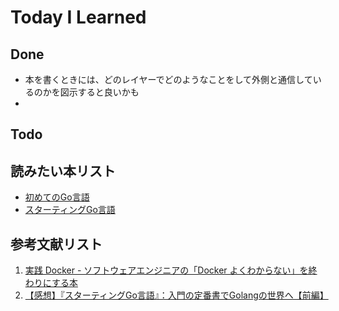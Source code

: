 # Today I Learned

## Done
- 本を書くときには、どのレイヤーでどのようなことをして外側と通信しているのかを図示すると良いかも
- 

## Todo

## 読みたい本リスト
- [初めてのGo言語](https://www.amazon.co.jp/%E5%88%9D%E3%82%81%E3%81%A6%E3%81%AEGo%E8%A8%80%E8%AA%9E-%E2%80%95%E4%BB%96%E8%A8%80%E8%AA%9E%E3%83%97%E3%83%AD%E3%82%B0%E3%83%A9%E3%83%9E%E3%83%BC%E3%81%AE%E3%81%9F%E3%82%81%E3%81%AE%E3%82%A4%E3%83%87%E3%82%A3%E3%82%AA%E3%83%9E%E3%83%86%E3%82%A3%E3%83%83%E3%82%AFGo%E5%AE%9F%E8%B7%B5%E3%82%AC%E3%82%A4%E3%83%89-Jon-Bodner/dp/4814400047/ref=sr_1_3?dib=eyJ2IjoiMSJ9.xBXHHShOUGlre67dRGGURDFWQt-TCZJio9rbsyYHYBjQiCS5fQEDyg6zgL_Fl-t0EvUM945muYGI6T7Q3xRFK1MSGddw8Pda_ecznvywic7jGSe6hqDv7PxFJlTaMLOS3JJH8ae42Rb-Q9gfz_5Nf5fsO3YUz0SjpVSzekDkjIfbKFky0no6sPy4FQx4O5tTBdROfZRK4Ry0KcqDe-w3YnfR8m2NWw_moIp3dMoZHxKhrrY2eR_6MauJwvjRGSL4BiYrCYlnQl87vptJ-8Dsvb7rH-T2fEvkAGBm30TbJEo.r85yWHU3e3gFS3jgJnxp2w8kMmm3tUEdwU6iAwX5ToA&dib_tag=se&keywords=go%E8%A8%80%E8%AA%9E&qid=1731998878&sr=8-3)
- [スターティングGo言語](https://www.amazon.co.jp/%E3%82%B9%E3%82%BF%E3%83%BC%E3%83%86%E3%82%A3%E3%83%B3%E3%82%B0Go%E8%A8%80%E8%AA%9E-%E6%9D%BE%E5%B0%BE%E6%84%9B%E8%B3%80-ebook/dp/B01FH3KRTI/ref=sr_1_11?dib=eyJ2IjoiMSJ9.xBXHHShOUGlre67dRGGURDFWQt-TCZJio9rbsyYHYBjQiCS5fQEDyg6zgL_Fl-t0EvUM945muYGI6T7Q3xRFK1MSGddw8Pda_ecznvywic7jGSe6hqDv7PxFJlTaMLOS3JJH8ae42Rb-Q9gfz_5Nf5fsO3YUz0SjpVSzekDkjIfbKFky0no6sPy4FQx4O5tTBdROfZRK4Ry0KcqDe-w3YnfR8m2NWw_moIp3dMoZHxKhrrY2eR_6MauJwvjRGSL4BiYrCYlnQl87vptJ-8Dsvb7rH-T2fEvkAGBm30TbJEo.r85yWHU3e3gFS3jgJnxp2w8kMmm3tUEdwU6iAwX5ToA&dib_tag=se&keywords=go%E8%A8%80%E8%AA%9E&qid=1731998878&sr=8-11)

## 参考文献リスト
1. [実践 Docker - ソフトウェアエンジニアの「Docker よくわからない」を終わりにする本](https://zenn.dev/suzuki_hoge/books/2022-03-docker-practice-8ae36c33424b59)
2. [【感想】『スターティングGo言語』：入門の定番書でGolangの世界へ【前編】](https://iwasiman.hatenablog.com/entry/20220613-starting-golang-1)